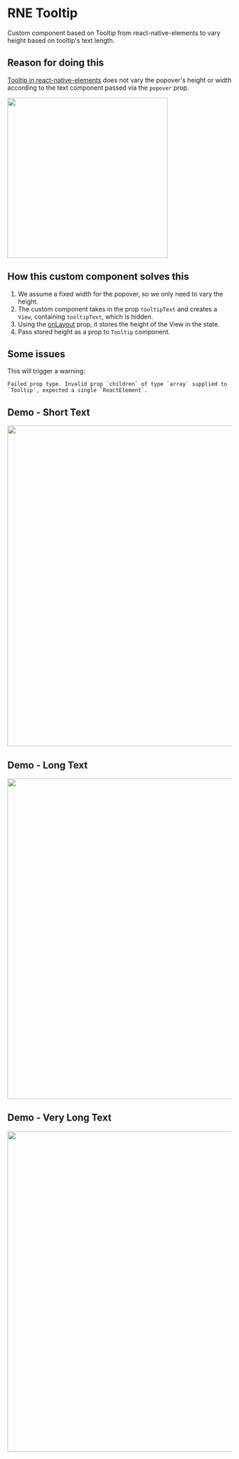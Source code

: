 # RNE Tooltip
Custom component based on Tooltip from react-native-elements to vary height based on tooltip's text length.

## Reason for doing this
[Tooltip in react-native-elements](https://react-native-elements.github.io/react-native-elements/docs/tooltip.html) does not vary the popover's height or width according to the text component passed via the `popover` prop.

<img src="https://drive.google.com/uc?export=view&id=16OnGpawJne4MB9NDrd14eQnEp6tykXME" width="360">

## How this custom component solves this
1. We assume a fixed width for the popover, so we only need to vary the height.
2. The custom component takes in the prop `tooltipText` and creates a `View`, containing `tooltipText`, which is hidden.
3. Using the [onLayout](https://facebook.github.io/react-native/docs/view#onlayout) prop, it stores the height of the View in the state.
4. Pass stored height as a prop to `Tooltip` component.

## Some issues
This will trigger a warning:
```
Failed prop type. Invalid prop `children` of type `array` supplied to `Tooltip`, expected a single `ReactElement`.
```

## Demo - Short Text
<img src="https://drive.google.com/uc?export=view&id=12IyoExpTEJrWJR-c-60kX9-wHW7DY8BZ" width="720">

## Demo - Long Text
<img src="https://drive.google.com/uc?export=view&id=1-OWUo6vMb_SWuhs3FsazSTpAe4z9BqKX" width="720">

## Demo - Very Long Text
<img src="https://drive.google.com/uc?export=view&id=1MCRdBGy-OWpT0OGXZ0fcBar_gv_QCUw-" width="720">
